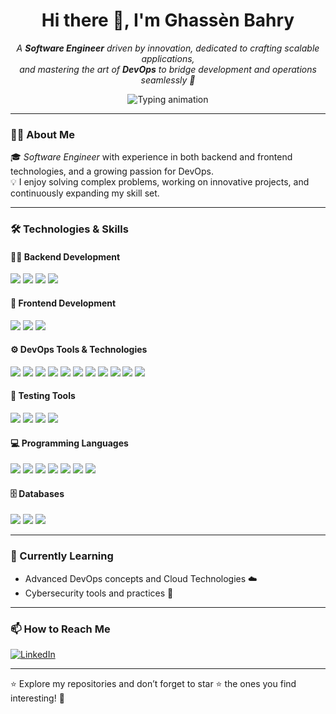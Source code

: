 <h1 align="center">Hi there 👋, I'm Ghassèn Bahry</h1>
<p align="center">
  <em>
    A <strong>Software Engineer</strong> driven by innovation, dedicated to crafting scalable applications, <br>
    and mastering the art of <strong>DevOps</strong> to bridge development and operations seamlessly 🚀
  </em>
</p>

<div align="center">
  <img src="https://readme-typing-svg.demolab.com?font=Fira+Code&size=18&pause=1500&color=F73B00&center=true&vCenter=true&width=440&lines=👨‍💻+Backend+Engineer+%7C+Frontend+Developer;☁️+DevOps+Explorer+%7C+Cloud+Enthusiast;📚+Continuous+Learner+%7C+Problem+Solver;🚀+Let's+build+something+incredible+together!" alt="Typing animation"/>
</div>


---

### 👨‍💻 About Me  
🎓 *Software Engineer* with experience in both backend and frontend technologies, and a growing passion for DevOps.  
💡 I enjoy solving complex problems, working on innovative projects, and continuously expanding my skill set.  

---

### 🛠️ Technologies & Skills  

#### 👨‍🏭 Backend Development  
<p align="left">
  <img src="https://img.shields.io/badge/Spring%20Boot-6DB33F?style=for-the-badge&logo=springboot&logoColor=white"/>
  <img src="https://img.shields.io/badge/.NET-512BD4?style=for-the-badge&logo=dotnet&logoColor=white"/>
  <img src="https://img.shields.io/badge/Symfony-000000?style=for-the-badge&logo=symfony&logoColor=white"/>
  <img src="https://img.shields.io/badge/JavaFX-007396?style=for-the-badge&logo=java&logoColor=white"/>
</p>

#### 🎨 Frontend Development  
<p align="left">
  <img src="https://img.shields.io/badge/Angular-DD0031?style=for-the-badge&logo=angular&logoColor=white"/>
  <img src="https://img.shields.io/badge/Flutter-02569B?style=for-the-badge&logo=flutter&logoColor=white"/>
  <img src="https://img.shields.io/badge/Glade-0078D7?style=for-the-badge&logo=visualstudio&logoColor=white"/>
</p>

#### ⚙️ DevOps Tools & Technologies  
<p align="left">
  <img src="https://img.shields.io/badge/Jenkins-D24939?style=for-the-badge&logo=jenkins&logoColor=white"/>
  <img src="https://img.shields.io/badge/Docker-2496ED?style=for-the-badge&logo=docker&logoColor=white"/>
  <img src="https://img.shields.io/badge/Kubernetes-326CE5?style=for-the-badge&logo=kubernetes&logoColor=white"/>
  <img src="https://img.shields.io/badge/Prometheus-E6522C?style=for-the-badge&logo=prometheus&logoColor=white"/>
  <img src="https://img.shields.io/badge/Grafana-F46800?style=for-the-badge&logo=grafana&logoColor=white"/>
  <img src="https://img.shields.io/badge/GitLab-FC6D26?style=for-the-badge&logo=gitlab&logoColor=white"/>
  <img src="https://img.shields.io/badge/SonarQube-4E9BCD?style=for-the-badge&logo=sonarqube&logoColor=white"/>
  <img src="https://img.shields.io/badge/Nginx-009639?style=for-the-badge&logo=nginx&logoColor=white"/>
  <img src="https://img.shields.io/badge/Tomcat-F8DC75?style=for-the-badge&logo=apachetomcat&logoColor=black"/>
  <img src="https://img.shields.io/badge/pfSense-23324D?style=for-the-badge&logo=pfsense&logoColor=white"/>
  <img src="https://img.shields.io/badge/Kali%20Linux-557C94?style=for-the-badge&logo=kalilinux&logoColor=white"/>
</p>

#### 🧪 Testing Tools  
<p align="left">
  <img src="https://img.shields.io/badge/JUnit-25A162?style=for-the-badge&logo=junit5&logoColor=white"/>
  <img src="https://img.shields.io/badge/Mockito-FFAB00?style=for-the-badge&logo=mockito&logoColor=white"/>
  <img src="https://img.shields.io/badge/Selenium-43B02A?style=for-the-badge&logo=selenium&logoColor=white"/>
  <img src="https://img.shields.io/badge/Postman-FF6C37?style=for-the-badge&logo=postman&logoColor=white"/>
</p>

#### 💻 Programming Languages  
<p align="left">
  <img src="https://img.shields.io/badge/Java-007396?style=for-the-badge&logo=java&logoColor=white"/>
  <img src="https://img.shields.io/badge/C%23-239120?style=for-the-badge&logo=csharp&logoColor=white"/>
  <img src="https://img.shields.io/badge/C-A8B9CC?style=for-the-badge&logo=c&logoColor=black"/>
  <img src="https://img.shields.io/badge/Python-3776AB?style=for-the-badge&logo=python&logoColor=white"/>
  <img src="https://img.shields.io/badge/JavaScript-F7DF1E?style=for-the-badge&logo=javascript&logoColor=black"/>
  <img src="https://img.shields.io/badge/TypeScript-3178C6?style=for-the-badge&logo=typescript&logoColor=white"/>
  <img src="https://img.shields.io/badge/PHP-777BB4?style=for-the-badge&logo=php&logoColor=white"/>
</p>

#### 🗄️ Databases  
<p align="left">
  <img src="https://img.shields.io/badge/MySQL-4479A1?style=for-the-badge&logo=mysql&logoColor=white"/>
  <img src="https://img.shields.io/badge/MongoDB-47A248?style=for-the-badge&logo=mongodb&logoColor=white"/>
  <img src="https://img.shields.io/badge/PostgreSQL-336791?style=for-the-badge&logo=postgresql&logoColor=white"/>
</p>

---

### 🌱 Currently Learning  
- Advanced DevOps concepts and Cloud Technologies ☁️  
- Cybersecurity tools and practices 🔐  

---

### 📫 How to Reach Me  
<p align="left">
  <a href="https://www.linkedin.com/in/ghass%C3%A8n-bahry-798a7721b/">
    <img src="https://img.shields.io/badge/LinkedIn-%230077B5.svg?&style=for-the-badge&logo=linkedin&logoColor=white" alt="LinkedIn"/>
  </a>
</p>

---

⭐️ Explore my repositories and don’t forget to star ⭐ the ones you find interesting! 🚀
